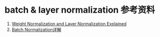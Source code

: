# batch & layer normalization 参考资料
1. [Weight Normalization and Layer Normalization Explained ](http://mlexplained.com/2018/01/13/weight-normalization-and-layer-normalization-explained-normalization-in-deep-learning-part-2/)
2. [Batch Normalization详解](https://medium.com/@ilango100/batch-normalization-speed-up-neural-network-training-245e39a62f85)
